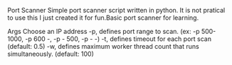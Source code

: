 Port Scanner
Simple port scanner script written in python. It is not pratical to use this I just created it for fun.Basic port scanner for learning.

Args
Choose an IP address
-p, defines port range to scan. (ex: -p 500-1000, -p 600 -, -p - 500, -p - -)
-t, defines timeout for each port scan (default: 0.5)
-w, defines maximum worker thread count that runs simultaneously. (default: 100)

